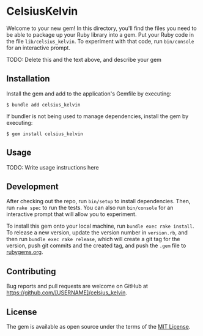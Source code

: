# CelsiusKelvin

Welcome to your new gem! In this directory, you'll find the files you need to be able to package up your Ruby library into a gem. Put your Ruby code in the file `lib/celsius_kelvin`. To experiment with that code, run `bin/console` for an interactive prompt.

TODO: Delete this and the text above, and describe your gem

## Installation

Install the gem and add to the application's Gemfile by executing:

    $ bundle add celsius_kelvin

If bundler is not being used to manage dependencies, install the gem by executing:

    $ gem install celsius_kelvin

## Usage

TODO: Write usage instructions here

## Development

After checking out the repo, run `bin/setup` to install dependencies. Then, run `rake spec` to run the tests. You can also run `bin/console` for an interactive prompt that will allow you to experiment.

To install this gem onto your local machine, run `bundle exec rake install`. To release a new version, update the version number in `version.rb`, and then run `bundle exec rake release`, which will create a git tag for the version, push git commits and the created tag, and push the `.gem` file to [rubygems.org](https://rubygems.org).

## Contributing

Bug reports and pull requests are welcome on GitHub at https://github.com/[USERNAME]/celsius_kelvin.

## License

The gem is available as open source under the terms of the [MIT License](https://opensource.org/licenses/MIT).
